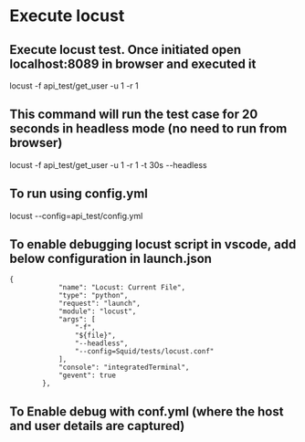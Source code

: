 # Execute locust 
## Execute locust test. Once initiated open localhost:8089 in browser and executed it
locust -f api_test/get_user -u 1 -r 1

## This command will run the test case for 20 seconds in headless mode (no need to run from browser)
locust -f api_test/get_user -u 1 -r 1 -t 30s --headless

## To run using config.yml 
locust --config=api_test/config.yml

## To enable debugging locust script in vscode, add below configuration in launch.json
```
{
            "name": "Locust: Current File",
            "type": "python",
            "request": "launch",
            "module": "locust",
            "args": [
                "-f",
                "${file}",
                "--headless",
                "--config=Squid/tests/locust.conf"
            ],
            "console": "integratedTerminal",
            "gevent": true
        },
```

## To Enable debug with conf.yml (where the host and user details are captured)

